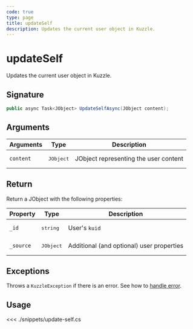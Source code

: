 ```yaml
---
code: true
type: page
title: updateSelf
description: Updates the current user object in Kuzzle.
---
```


# updateSelf

Updates the current user object in Kuzzle.

## Signature

```csharp
public async Task<JObject> UpdateSelfAsync(JObject content);
```

## Arguments

| Arguments | Type               | Description                           |
|-----------|--------------------|---------------------------------------|
| `content` | <pre>JObject</pre> | JObject representing the user content |

## Return

Return a JObject with the following properties:

| Property  | Type               | Description                               |
|-----------|--------------------|-------------------------------------------|
| `_id`     | <pre>string</pre>  | User's `kuid`                             |
| `_source` | <pre>JObject</pre> | Additional (and optional) user properties |

## Exceptions

Throws a `KuzzleException` if there is an error. See how to [handle error](/sdk/csharp/1/essentials/error-handling).

## Usage

<<< ./snippets/update-self.cs
